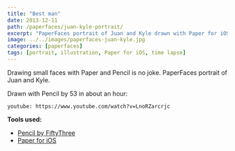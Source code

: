 ```yaml
---
title: "Best man"
date: 2013-12-11
path: /paperfaces/juan-kyle-portrait/
excerpt: "PaperFaces portrait of Juan and Kyle drawn with Paper for iOS on an iPad."
image: ../../images/paperfaces-juan-kyle.jpg
categories: [paperfaces]
tags: [portrait, illustration, Paper for iOS, time lapse]
---
```


Drawing small faces with Paper and Pencil is no joke. PaperFaces portrait of Juan and Kyle.

Drawn with Pencil by 53 in about an hour:

`youtube: https://www.youtube.com/watch?v=LnoRZarcrjc`

**Tools used:**

- [Pencil by FiftyThree](https://www.amazon.com/FiftyThree-Digital-Stylus-Pencil-iPhone/dp/B01JJBUYR4/ref=as_li_ss_tl?keywords=pencil+53&qid=1550586265&s=gateway&sr=8-3&linkCode=ll1&tag=mademist-20&linkId=0134793cb840affff60f2e45a7f64678&language=en_US)
- [Paper for iOS](https://paper.bywetransfer.com/)
